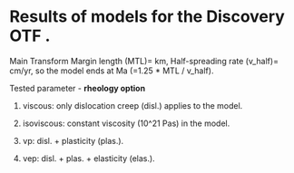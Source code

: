 # Results of models for the Discovery OTF .

Main Transform Margin length (MTL)= km, Half-spreading rate (v_half)= cm/yr,
so the model ends at  Ma (=1.25 * MTL / v_half). 

Tested parameter - **rheology option**

1. viscous: only dislocation creep (disl.) applies to the model.

2. isoviscous: constant viscosity (10^21 Pas) in the model.
 
3. vp: disl. + plasticity (plas.).

4. vep: disl. + plas. + elasticity (elas.).

 
